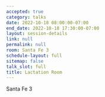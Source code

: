 ```yaml
---
accepted: true
category: talks
date: 2022-10-18 08:00:00-07:00
end_date: 2022-10-18 17:30:00-07:00
layout: session-details
link: null
permalink: null
room: Santa Fe 3
schedule-layout: full
sitemap: false
talk_slot: full
title: Lactation Room
---
```


Santa Fe 3
